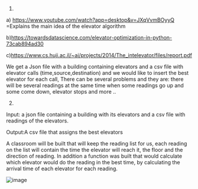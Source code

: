 

1. 
a) https://www.youtube.com/watch?app=desktop&v=JXqVvmBOyyQ =Explains the main idea of the elevator algorithm

b)https://towardsdatascience.com/elevator-optimization-in-python-73cab894ad30

c)https://www.cs.huji.ac.il/~ai/projects/2014/The_intelevator/files/report.pdf 

We get a Json file with a building containing elevators and a csv file with elevator calls (time,source,destination) and we would like to insert the best elevator for each call,
There can be several problems and they are: there will be several readings at the same time when some readings go up and some come down, elevator stops and more ..

2.
Input: a json file containing a building with its elevators and a csv file with readings of the elevators.

Output:A csv file that assigns the best elevators

A classroom will be built that will keep the reading list for us, 
each reading on the list will contain the time the elevator will reach it,
the floor and the direction of reading.
In addition a function was built that would calculate which elevator would do the reading in the best time,
by calculating the arrival time of each elevator for each reading.

![image](https://user-images.githubusercontent.com/93525881/142435745-db1152d0-9804-4274-8f06-980f9e465b53.png)

